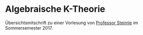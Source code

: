 <h1>Algebraische K-Theorie</h1>

Übersichtsmitschrift zu einer Vorlesung von <a href="https://www.math.uni-augsburg.de/prof/diff/arbeitsgruppe/steimle/">Professor Steimle</a> im Sommersemester 2017.

